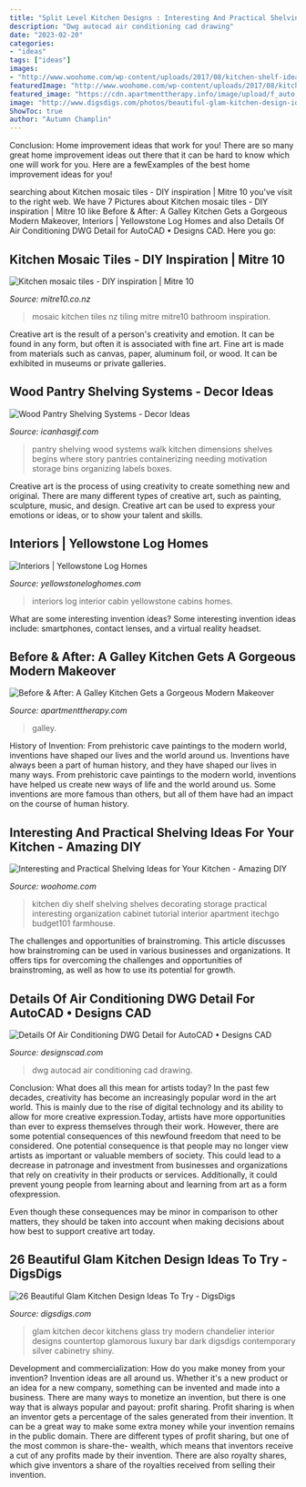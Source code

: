 ```yaml
---
title: "Split Level Kitchen Designs : Interesting And Practical Shelving Ideas For Your Kitchen"
description: "Dwg autocad air conditioning cad drawing"
date: "2023-02-20"
categories:
- "ideas"
tags: ["ideas"]
images:
- "http://www.woohome.com/wp-content/uploads/2017/08/kitchen-shelf-ideas-5.jpg"
featuredImage: "http://www.woohome.com/wp-content/uploads/2017/08/kitchen-shelf-ideas-5.jpg"
featured_image: "https://cdn.apartmenttherapy.info/image/upload/f_auto,q_auto:eco,w_1460/at%2Farchive%2Ff3115d442a0d244d3747de3b1f5b9f10226e6162"
image: "http://www.digsdigs.com/photos/beautiful-glam-kitchen-design-ideas-to-try-16-554x1209.jpg"
ShowToc: true
author: "Autumn Champlin"
---
```



Conclusion: Home improvement ideas that work for you!
There are so many great home improvement ideas out there that it can be hard to know which one will work for you. Here are a fewExamples of the best home improvement ideas for you!

	

		
searching about Kitchen mosaic tiles - DIY inspiration | Mitre 10 you've visit to the right web. We have 7 Pictures about Kitchen mosaic tiles - DIY inspiration | Mitre 10 like Before &amp; After: A Galley Kitchen Gets a Gorgeous Modern Makeover, Interiors | Yellowstone Log Homes and also Details Of Air Conditioning DWG Detail for AutoCAD • Designs CAD. Here you go:
		
    
## Kitchen Mosaic Tiles - DIY Inspiration | Mitre 10

<img loading=lazy src="https://assets.mitre10.co.nz/sys-master/images/h64/h47/8796465627166/dz32_1.jpg" onerror="this.onerror=null;this.src='https://tse3.mm.bing.net/th?id=OIP.jvxijLxBxxT9cYSWn6J9lgHaEK&amp;pid=15.1';" alt="Kitchen mosaic tiles - DIY inspiration | Mitre 10">

_Source: mitre10.co.nz_

>mosaic kitchen tiles nz tiling mitre mitre10 bathroom inspiration. 

	

Creative art is the result of a person's creativity and emotion. It can be found in any form, but often it is associated with fine art. Fine art is made from materials such as canvas, paper, aluminum foil, or wood. It can be exhibited in museums or private galleries.

    
## Wood Pantry Shelving Systems - Decor Ideas

<img loading=lazy src="https://www.icanhasgif.com/wp-content/uploads/2016/02/Wood-Pantry-Shelving-Systems.jpg" onerror="this.onerror=null;this.src='https://tse3.mm.bing.net/th?id=OIP.qLe9Htws5rrBHWGiwHcCygHaLI&amp;pid=15.1';" alt="Wood Pantry Shelving Systems - Decor Ideas">

_Source: icanhasgif.com_

>pantry shelving wood systems walk kitchen dimensions shelves begins where story pantries containerizing needing motivation storage bins organizing labels boxes. 

	

Creative art is the process of using creativity to create something new and original. There are many different types of creative art, such as painting, sculpture, music, and design. Creative art can be used to express your emotions or ideas, or to show your talent and skills.

    
## Interiors | Yellowstone Log Homes

<img loading=lazy src="https://www.yellowstoneloghomes.com/wp-content/uploads/2019/12/Greatroom-768x978.jpg" onerror="this.onerror=null;this.src='https://tse3.mm.bing.net/th?id=OIP.K8ufX65SkumCHKJwu0V2IgHaJb&amp;pid=15.1';" alt="Interiors | Yellowstone Log Homes">

_Source: yellowstoneloghomes.com_

>interiors log interior cabin yellowstone cabins homes. 

	

What are some interesting invention ideas?
Some interesting invention ideas include: smartphones, contact lenses, and a virtual reality headset.

    
## Before &amp; After: A Galley Kitchen Gets A Gorgeous Modern Makeover

<img loading=lazy src="https://cdn.apartmenttherapy.info/image/upload/f_auto,q_auto:eco,w_1460/at%2Farchive%2Ff3115d442a0d244d3747de3b1f5b9f10226e6162" onerror="this.onerror=null;this.src='https://tse3.mm.bing.net/th?id=OIP.gTJTMfIcARdxJUbUPX1RJQHaJ3&amp;pid=15.1';" alt="Before &amp; After: A Galley Kitchen Gets a Gorgeous Modern Makeover">

_Source: apartmenttherapy.com_

>galley. 

	

History of Invention: From prehistoric cave paintings to the modern world, inventions have shaped our lives and the world around us.
Inventions have always been a part of human history, and they have shaped our lives in many ways. From prehistoric cave paintings to the modern world, inventions have helped us create new ways of life and the world around us. Some inventions are more famous than others, but all of them have had an impact on the course of human history.

    
## Interesting And Practical Shelving Ideas For Your Kitchen - Amazing DIY

<img loading=lazy src="http://www.woohome.com/wp-content/uploads/2017/08/kitchen-shelf-ideas-5.jpg" onerror="this.onerror=null;this.src='https://tse1.mm.bing.net/th?id=OIP.tBUCrTwMPbTvlF4ib_GsOQHaKU&amp;pid=15.1';" alt="Interesting and Practical Shelving Ideas for Your Kitchen - Amazing DIY">

_Source: woohome.com_

>kitchen diy shelf shelving shelves decorating storage practical interesting organization cabinet tutorial interior apartment itechgo budget101 farmhouse. 

	

The challenges and opportunities of brainstroming.
This article discusses how brainstroming can be used in various businesses and organizations. It offers tips for overcoming the challenges and opportunities of brainstroming, as well as how to use its potential for growth.

    
## Details Of Air Conditioning DWG Detail For AutoCAD • Designs CAD

<img loading=lazy src="https://designscad.com/wp-content/uploads/2017/02/details_of_air_conditioning_dwg_detail_for_autocad_75445.gif" onerror="this.onerror=null;this.src='https://tse4.mm.bing.net/th?id=OIP.-S7iHOF6UdZk3jSdSceUCwHaF7&amp;pid=15.1';" alt="Details Of Air Conditioning DWG Detail for AutoCAD • Designs CAD">

_Source: designscad.com_

>dwg autocad air conditioning cad drawing. 

	

Conclusion: What does all this mean for artists today?
In the past few decades, creativity has become an increasingly popular word in the art world. This is mainly due to the rise of digital technology and its ability to allow for more creative expression.Today, artists have more opportunities than ever to express themselves through their work. However, there are some potential consequences of this newfound freedom that need to be considered.
One potential consequence is that people may no longer view artists as important or valuable members of society. This could lead to a decrease in patronage and investment from businesses and organizations that rely on creativity in their products or services. Additionally, it could prevent young people from learning about and learning from art as a form ofexpression.

Even though these consequences may be minor in comparison to other matters, they should be taken into account when making decisions about how best to support creative art today.

    
## 26 Beautiful Glam Kitchen Design Ideas To Try - DigsDigs

<img loading=lazy src="http://www.digsdigs.com/photos/beautiful-glam-kitchen-design-ideas-to-try-16-554x1209.jpg" onerror="this.onerror=null;this.src='https://tse2.mm.bing.net/th?id=OIP.RcPuKLYjMygX9Nuli4sRFAHaQK&amp;pid=15.1';" alt="26 Beautiful Glam Kitchen Design Ideas To Try - DigsDigs">

_Source: digsdigs.com_

>glam kitchen decor kitchens glass try modern chandelier interior designs countertop glamorous luxury bar dark digsdigs contemporary silver cabinetry shiny. 

	

Development and commercialization: How do you make money from your invention?
Invention ideas are all around us. Whether it's a new product or an idea for a new company, something can be invented and made into a business. There are many ways to monetize an invention, but there is one way that is always popular and payout: profit sharing. Profit sharing is when an inventor gets a percentage of the sales generated from their invention. It can be a great way to make some extra money while your invention remains in the public domain. There are different types of profit sharing, but one of the most common is share-the- wealth, which means that inventors receive a cut of any profits made by their invention. There are also royalty shares, which give inventors a share of the royalties received from selling their invention.


